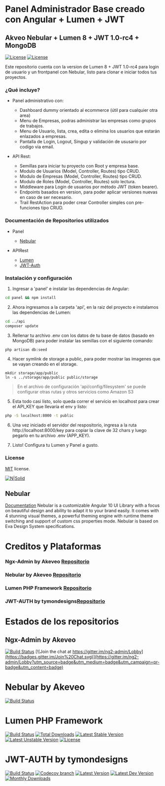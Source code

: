 # Panel Administrador Base creado con Angular + Lumen + JWT
## Akveo Nebular + Lumen 8 + JWT 1.0-rc4 + MongoDB

[![License](https://tecnomanu.com.ar/wp-content/uploads/2017/03/manucloud_creador.png)](https://tecnomanu.com.ar)
[![License](https://poser.pugx.org/laravel/lumen-framework/license.svg)](https://opensource.org/licenses/MIT)

Este repositorio cuenta con la version de Lumen 8 + JWT 1.0-rc4 para login de usuario y un frontpanel con Nebular, listo para clonar e iniciar todos tus proyectos.

### ¿Qué incluye?
- Panel administrativo con:
    - Dashboard dummy orientado al ecommerce (útil para cualquier otra area)
    - Menu de Empresas, podras administrar las empresas como grupos de trabajos.
    - Menu de Usuario, lista, crea, edita o elimina los usuarios que estarán enlazados a empresas.
    - Pantalla de Login, Logout, Singup y validación de ususario por codigo via email.

- API Rest:
    - Semillas para iniciar tu proyecto con Root y empresa base.
    - Modulo de Usuarios (Model, Controller, Routes) tipo CRUD.
    - Modulo de Empresas (Model, Controller, Routes) tipo CRUD.
    - Modulo de Roles (Model, Controller, Routes) solo lectura.
    - Middleware para Login de usuarios por método JWT (token bearer).
    - Endpoints basados en version, para poder aplicar versiones nuevas en caso de ser necesario.
    - Trail RestAction para poder crear Controller simples con pre-funciones tipo CRUD.

### Documentación de Repositorios utilizados
- Panel
    - [Nebular](https://akveo.github.io/nebular/docs/getting-started/what-is-nebular?utm_campaign=nebular%20-%20home%20-%20nebular%20github%20readme&utm_source=nebular&utm_medium=referral&utm_content=documentation)
    
- APIRest
    - [Lumen](https://lumen.laravel.com/docs)
    - [JWT-Auth](https://github.com/tymondesigns/jwt-auth/wiki)

### Instalación y configuración

1. Ingresar a 'panel' e instalar las dependencias de Angular:
```sh
cd panel && npm install
```

2. Ahora ingresamos a la carpeta 'api', en la raiz del proyecto e instalamos las dependencias de Lumen:
```sh
cd ../api
composer update
```

3. Rellenar tu archivo .env con los datos de tu base de datos (basado en MongoDB) para poder instalar las semillas con el siguiente comando:
```sh
php artisan db:seed
```

4. Hacer symlink de storage a public, para poder mostrar las imagenes que se vayan creando en el storage.
```
mkdir storage/app/public
ln -s ../storage/app/public public/storage
````
> En el archivo de configuración 'api/config/filesystem' se puede configurar otras rutas y otros servicios como Amazon S3

5. Esta todo casi listo, solo queda correr el servicio en localhost para crear el API_KEY que llevaría el env y listo:
```sh
php -S localhost:8000 -t public
```

6. Una vez iniciado el servidor del respositorio, ingresa a la ruta http://localhost:8000/key para copiar la clave de 32 chars y luego pegarlo en tu archivo .env (APP_KEY).

7. Listo! Configura tu Lumen y Panel a gusto.

### License
[MIT](https://github.com/tecnomanu/ngxadmin-lumen-jwtlogin-base/blob/master/LICENSE.txt) license.

[![N|Solid](http://tecnomanu.com.ar/wp-content/uploads/2017/03/manucloud_createby.png)](https://manu.cloud)

## Nebular
[Documentation](https://akveo.github.io/nebular/docs/getting-started/what-is-nebular?utm_campaign=nebular%20-%20home%20-%20nebular%20github%20readme&utm_source=nebular&utm_medium=referral&utm_content=documentation)
Nebular is a customizable Angular 10 UI Library with a focus on beautiful design and ability to adapt it to your brand easily. It comes with 4 stunning visual themes, a powerful theming engine with runtime theme switching and support of custom css properties mode. Nebular is based on Eva Design System specifications.

# Creditos y Plataformas
### Ngx-Admin by Akeveo [Repositorio](https://github.com/akveo/ngx-admin)
### Nebular by Akeveo [Repositorio]("https://akveo.github.io/nebular)
### Lumen PHP Framework [Repositorio](https://github.com/laravel/lumen-framework)
### JWT-AUTH by tymondesigns[Repositorio](https://github.com/tymondesigns/jwt-auth)


# Estados de los repositorios

## Ngx-Admin by Akeveo
[![Build Status](https://travis-ci.org/akveo/ngx-admin.svg?branch=master)](https://travis-ci.org/akveo/ngx-admin)
[![Join the chat at https://gitter.im/ng2-admin/Lobby](https://badges.gitter.im/Join%20Chat.svg)](https://gitter.im/ng2-admin/Lobby?utm_source=badge&utm_medium=badge&utm_campaign=pr-badge&utm_content=badge)

# Nebular by Akeveo
[![Build Status](https://travis-ci.org/akveo/nebular.svg?branch=master)](https://travis-ci.org/akveo/nebular)

# Lumen PHP Framework
[![Build Status](https://travis-ci.org/laravel/lumen-framework.svg)](https://travis-ci.org/laravel/lumen-framework)
[![Total Downloads](https://poser.pugx.org/laravel/lumen-framework/d/total.svg)](https://packagist.org/packages/laravel/lumen-framework)
[![Latest Stable Version](https://poser.pugx.org/laravel/lumen-framework/v/stable.svg)](https://packagist.org/packages/laravel/lumen-framework)
[![Latest Unstable Version](https://poser.pugx.org/laravel/lumen-framework/v/unstable.svg)](https://packagist.org/packages/laravel/lumen-framework)
[![License](https://poser.pugx.org/laravel/lumen-framework/license.svg)](https://packagist.org/packages/laravel/lumen-framework)

# JWT-AUTH by tymondesigns
[![Build Status](http://img.shields.io/travis/tymondesigns/jwt-auth/master.svg?style=flat-square)](https://travis-ci.org/tymondesigns/jwt-auth)
[![Codecov branch](https://img.shields.io/codecov/c/github/tymondesigns/jwt-auth/develop.svg?style=flat-square)](https://codecov.io/github/tymondesigns/jwt-auth)
[![Latest Version](http://img.shields.io/packagist/v/tymon/jwt-auth.svg?style=flat-square)](https://packagist.org/packages/tymon/jwt-auth)
[![Latest Dev Version](https://img.shields.io/packagist/vpre/tymon/jwt-auth.svg?style=flat-square)](https://packagist.org/packages/tymon/jwt-auth#dev-develop)
[![Monthly Downloads](https://img.shields.io/packagist/dm/tymon/jwt-auth.svg?style=flat-square)](https://packagist.org/packages/tymon/jwt-auth)
